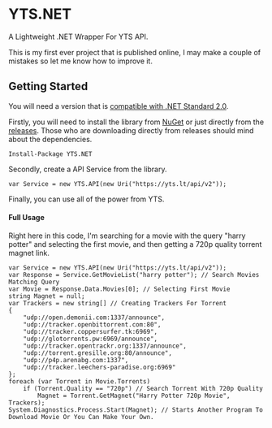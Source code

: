 # YTS.NET

A Lightweight .NET Wrapper For YTS API.

This is my first ever project that is published online, I may make a couple of mistakes so let me know how to improve it.

## Getting Started

You will need a version that is [compatible with .NET Standard 2.0](https://docs.microsoft.com/en-us/dotnet/standard/net-standard).

Firstly, you will need to install the library from [NuGet](https://www.nuget.org/packages/YTS.NET) or just directly from the [releases](https://github.com/virgincode/YTS.NET/releases). Those who are downloading directly from releases should mind about the dependencies.

```
Install-Package YTS.NET
```

Secondly, create a API Service from the library.

```
var Service = new YTS.API(new Uri("https://yts.lt/api/v2"));
```

Finally, you can use all of the power from YTS.

#### Full Usage

Right here in this code, I'm searching for a movie with the query "harry potter" and selecting the first movie, and then getting a 720p quality torrent magnet link.

```
var Service = new YTS.API(new Uri("https://yts.lt/api/v2")); 
var Response = Service.GetMovieList("harry potter"); // Search Movies Matching Query
var Movie = Response.Data.Movies[0]; // Selecting First Movie
string Magnet = null;
var Trackers = new string[] // Creating Trackers For Torrent
{
	"udp://open.demonii.com:1337/announce",
	"udp://tracker.openbittorrent.com:80",
	"udp://tracker.coppersurfer.tk:6969",
	"udp://glotorrents.pw:6969/announce",
	"udp://tracker.opentrackr.org:1337/announce",
	"udp://torrent.gresille.org:80/announce",
	"udp://p4p.arenabg.com:1337",
	"udp://tracker.leechers-paradise.org:6969"
};
foreach (var Torrent in Movie.Torrents)
	if (Torrent.Quality == "720p") // Search Torrent With 720p Quality
		Magnet = Torrent.GetMagnet("Harry Potter 720p Movie", Trackers);
System.Diagnostics.Process.Start(Magnet); // Starts Another Program To Download Movie Or You Can Make Your Own.
```
